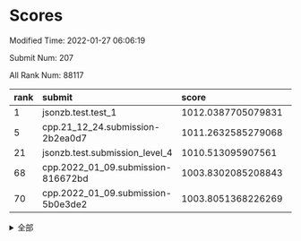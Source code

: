 # Scores

Modified Time: 2022-01-27 06:06:19

Submit Num: 207

All Rank Num: 88117

| rank |               submit               |       score        |       sigma        | pk_num |
| :--- | :--------------------------------- | :----------------- | :----------------- | :----- |
| 1    | jsonzb.test.test_1                 | 1012.0387705079831 | 0.7895179421262513 | 1700   |
| 5    | cpp.21_12_24.submission-2b2ea0d7   | 1011.2632585279068 | 0.808577044994423  | 1698   |
| 21   | jsonzb.test.submission_level_4     | 1010.513095907561  | 0.7579936117419559 | 1708   |
| 68   | cpp.2022_01_09.submission-816672bd | 1003.8302085208843 | 0.72028590466533   | 1708   |
| 70   | cpp.2022_01_09.submission-5b0e3de2 | 1003.8051368226269 | 0.7138706962938894 | 1706   |


<details>
<summary>全部</summary>

| rank |                 submit                 |       score        |       sigma        | pk_num |
| :--- | :------------------------------------- | :----------------- | :----------------- | :----- |
| 1    | jsonzb.test.test_1                     | 1012.0387705079831 | 0.7895179421262513 | 1700   |
| 2    | gobigger.level_3.submission_level_3_43 | 1011.5621568654158 | 0.7909953592335676 | 1703   |
| 3    | gobigger.level_3.submission_level_3_49 | 1011.4145899477676 | 0.7838944870067103 | 1705   |
| 4    | gobigger.level_3.submission_level_3_42 | 1011.2983116488733 | 0.7703595903453926 | 1700   |
| 5    | cpp.21_12_24.submission-2b2ea0d7       | 1011.2632585279068 | 0.808577044994423  | 1698   |
| 6    | gobigger.level_3.submission_level_3_26 | 1011.20884901428   | 0.7686459759860843 | 1703   |
| 7    | gobigger.level_3.submission_level_3_39 | 1011.171634294592  | 0.7759270385648764 | 1704   |
| 8    | gobigger.level_3.submission_level_3_6  | 1010.971297501523  | 0.7609475321382897 | 1705   |
| 9    | gobigger.level_3.submission_level_3_31 | 1010.744566032043  | 0.7500135743333052 | 1704   |
| 10   | gobigger.level_3.submission_level_3_2  | 1010.7134829633261 | 0.7575126556569068 | 1701   |
| 11   | gobigger.level_3.submission_level_3_33 | 1010.6996513850924 | 0.7546917250897093 | 1706   |
| 12   | gobigger.level_3.submission_level_3_40 | 1010.6957349850695 | 0.7676453824354742 | 1704   |
| 13   | gobigger.level_3.submission_level_3_24 | 1010.6725968348513 | 0.7758807038013004 | 1704   |
| 14   | gobigger.level_3.submission_level_3_32 | 1010.6720231196513 | 0.7695179751117418 | 1704   |
| 15   | gobigger.level_3.submission_level_3_27 | 1010.6524874770654 | 0.7495337417451571 | 1699   |
| 16   | gobigger.level_3.submission_level_3_29 | 1010.6460140607129 | 0.7478308399679933 | 1704   |
| 17   | gobigger.level_3.submission_level_3_9  | 1010.6124715091372 | 0.7660419821551915 | 1699   |
| 18   | gobigger.level_3.submission_level_3_20 | 1010.5807933896644 | 0.7814748915483454 | 1702   |
| 19   | gobigger.level_3.submission_level_3_44 | 1010.5587621250628 | 0.7769896369855643 | 1706   |
| 20   | gobigger.level_3.submission_level_3_30 | 1010.5513035440212 | 0.7566331064591969 | 1701   |
| 21   | jsonzb.test.submission_level_4         | 1010.513095907561  | 0.7579936117419559 | 1708   |
| 22   | gobigger.level_3.submission_level_3_13 | 1010.5119543982167 | 0.810746415150357  | 1702   |
| 23   | gobigger.level_3.submission_level_3_48 | 1010.5060427305037 | 0.7827131688069445 | 1701   |
| 24   | gobigger.level_3.submission_level_3_21 | 1010.4518304043069 | 0.7383479106719456 | 1702   |
| 25   | gobigger.level_3.submission_level_3_38 | 1010.4478852905614 | 0.7706029832441017 | 1700   |
| 26   | gobigger.level_3.submission_level_3_41 | 1010.3113634796591 | 0.7637981502747413 | 1701   |
| 27   | gobigger.level_3.submission_level_3_0  | 1010.2569332607168 | 0.7807154845191783 | 1702   |
| 28   | gobigger.level_3.submission_level_3_16 | 1010.2132291960526 | 0.7485502795939413 | 1702   |
| 29   | gobigger.level_3.submission_level_3_5  | 1010.19458561978   | 0.736757893802429  | 1700   |
| 30   | gobigger.level_3.submission_level_3_10 | 1010.1942661673131 | 0.7344244921905231 | 1696   |
| 31   | gobigger.level_3.submission_level_3_1  | 1010.0228228238677 | 0.7486288849261263 | 1700   |
| 32   | gobigger.level_3.submission_level_3_25 | 1009.9783540447595 | 0.7682127376099653 | 1702   |
| 33   | gobigger.level_3.submission_level_3_11 | 1009.9596020768073 | 0.7756946125540155 | 1701   |
| 34   | gobigger.level_3.submission_level_3_12 | 1009.8840142646663 | 0.7611716854493636 | 1708   |
| 35   | gobigger.level_3.submission_level_3_46 | 1009.8449877296882 | 0.752357571144939  | 1701   |
| 36   | gobigger.level_3.submission_level_3_28 | 1009.7538388785828 | 0.7526642054604142 | 1703   |
| 37   | gobigger.level_3.submission_level_3_15 | 1009.7420620395204 | 0.7337520217707338 | 1702   |
| 38   | gobigger.level_3.submission_level_3_34 | 1009.7255337273496 | 0.7550174450087132 | 1706   |
| 39   | gobigger.level_3.submission_level_3_7  | 1009.7152819002451 | 0.7510356484454682 | 1703   |
| 40   | gobigger.level_3.submission_level_3_47 | 1009.6935849983382 | 0.7588777950409707 | 1699   |
| 41   | gobigger.level_3.submission_level_3_36 | 1009.6216868816441 | 0.7344116867732544 | 1705   |
| 42   | gobigger.level_3.submission_level_3_18 | 1009.6151333478724 | 0.7302169286713811 | 1706   |
| 43   | gobigger.level_3.submission_level_3_22 | 1009.6103068390518 | 0.7581160435999804 | 1704   |
| 44   | gobigger.level_3.submission_level_3_3  | 1009.5830613140134 | 0.7429913112907675 | 1699   |
| 45   | gobigger.level_3.submission_level_3_23 | 1009.5107954839508 | 0.7615018597464519 | 1705   |
| 46   | gobigger.level_3.submission_level_3_14 | 1009.291465125785  | 0.7369394041643027 | 1705   |
| 47   | gobigger.level_3.submission_level_3_17 | 1009.1661816942891 | 0.7402390748921654 | 1702   |
| 48   | gobigger.level_3.submission_level_3_35 | 1009.1371771471671 | 0.7469488752008251 | 1701   |
| 49   | gobigger.level_3.submission_level_3_8  | 1008.7178617956977 | 0.7388843379524954 | 1696   |
| 50   | gobigger.level_3.submission_level_3_4  | 1008.4236506354874 | 0.7587532468063514 | 1706   |
| 51   | gobigger.level_3.submission_level_3_45 | 1008.1342753877706 | 0.7441322877549975 | 1703   |
| 52   | gobigger.level_3.submission_level_3_37 | 1008.0902649117119 | 0.7301199961435215 | 1696   |
| 53   | gobigger.level_3.submission_level_3_19 | 1007.7686288018707 | 0.7333648926075557 | 1701   |
| 54   | gobigger.level_1.submission_level_1_40 | 1004.6812267381014 | 0.7313504763510946 | 1708   |
| 55   | gobigger.level_1.submission_level_1_7  | 1004.6646668645586 | 0.7201476839495906 | 1705   |
| 56   | gobigger.level_1.submission_level_1_36 | 1004.6150201673587 | 0.718801075615294  | 1700   |
| 57   | gobigger.level_1.submission_level_1_23 | 1004.6128276824649 | 0.7146955362595362 | 1700   |
| 58   | gobigger.level_1.submission_level_1_16 | 1004.5558320980999 | 0.7229402418553825 | 1701   |
| 59   | gobigger.level_1.submission_level_1_6  | 1004.5535805890937 | 0.7119131970232818 | 1699   |
| 60   | gobigger.level_1.submission_level_1_27 | 1004.445816768589  | 0.7165080536478721 | 1703   |
| 61   | gobigger.level_1.submission_level_1_39 | 1004.1004366135344 | 0.7062226998608523 | 1709   |
| 62   | gobigger.level_1.submission_level_1_49 | 1003.992883010174  | 0.7083911400756954 | 1707   |
| 63   | gobigger.level_1.submission_level_1_45 | 1003.9782885702978 | 0.7259917115964095 | 1710   |
| 64   | gobigger.level_1.submission_level_1_26 | 1003.9591254869819 | 0.7252536628301581 | 1703   |
| 65   | gobigger.level_1.submission_level_1_37 | 1003.9086328766937 | 0.7222627315401746 | 1705   |
| 66   | gobigger.level_1.submission_level_1_47 | 1003.8689771425919 | 0.7186351937827068 | 1702   |
| 67   | gobigger.level_1.submission_level_1_44 | 1003.8589013564057 | 0.7221397498997111 | 1709   |
| 68   | cpp.2022_01_09.submission-816672bd     | 1003.8302085208843 | 0.72028590466533   | 1708   |
| 69   | gobigger.level_1.submission_level_1_22 | 1003.8258224678343 | 0.7284331182336323 | 1703   |
| 70   | cpp.2022_01_09.submission-5b0e3de2     | 1003.8051368226269 | 0.7138706962938894 | 1706   |
| 71   | gobigger.level_1.submission_level_1_3  | 1003.7663981853381 | 0.7163569136527329 | 1708   |
| 72   | gobigger.level_1.submission_level_1_30 | 1003.6901621314325 | 0.7241184746582273 | 1702   |
| 73   | gobigger.level_1.submission_level_1_33 | 1003.5693470164358 | 0.7284081307469803 | 1705   |
| 74   | gobigger.level_1.submission_level_1_1  | 1003.5589814265276 | 0.7193069345766545 | 1705   |
| 75   | gobigger.level_1.submission_level_1_25 | 1003.5458588347773 | 0.716893388334087  | 1702   |
| 76   | gobigger.level_1.submission_level_1_28 | 1003.4369635031021 | 0.7125699671968749 | 1705   |
| 77   | gobigger.level_1.submission_level_1_20 | 1003.3842630030979 | 0.7182458965421107 | 1697   |
| 78   | gobigger.level_1.submission_level_1_5  | 1003.3675486963799 | 0.7171555333465818 | 1701   |
| 79   | gobigger.level_1.submission_level_1_38 | 1003.3513993285937 | 0.7184462177586378 | 1695   |
| 80   | gobigger.level_1.submission_level_1_24 | 1003.3273844187852 | 0.7136300310588477 | 1698   |
| 81   | gobigger.level_1.submission_level_1_10 | 1003.3230652579667 | 0.7259329828488736 | 1703   |
| 82   | gobigger.level_1.submission_level_1_21 | 1003.3126621299497 | 0.7236658183453332 | 1705   |
| 83   | gobigger.level_1.submission_level_1_11 | 1003.2646552130209 | 0.7077839736766112 | 1709   |
| 84   | gobigger.level_1.submission_level_1_4  | 1003.2340578108101 | 0.7119851327245306 | 1705   |
| 85   | gobigger.level_1.submission_level_1_17 | 1003.2050066023556 | 0.7149852559151528 | 1701   |
| 86   | gobigger.level_1.submission_level_1_14 | 1003.1387266522655 | 0.7086762909693288 | 1702   |
| 87   | gobigger.level_1.submission_level_1_42 | 1003.1201089977246 | 0.7065281773917024 | 1698   |
| 88   | gobigger.level_1.submission_level_1_12 | 1003.0375807290561 | 0.7087211689524183 | 1706   |
| 89   | gobigger.level_1.submission_level_1_32 | 1002.9902182153264 | 0.7098216474728812 | 1702   |
| 90   | gobigger.level_1.submission_level_1_13 | 1002.9827905751811 | 0.7199040799998179 | 1700   |
| 91   | gobigger.level_1.submission_level_1_0  | 1002.7867457307241 | 0.7061133678161462 | 1703   |
| 92   | gobigger.level_1.submission_level_1_35 | 1002.7075563826426 | 0.7194101103951914 | 1699   |
| 93   | gobigger.level_1.submission_level_1_18 | 1002.6672395163706 | 0.7201445287782536 | 1700   |
| 94   | gobigger.level_1.submission_level_1_9  | 1002.6185346238715 | 0.7107537938327299 | 1703   |
| 95   | gobigger.level_1.submission_level_1_46 | 1002.5847725340343 | 0.7206719862385655 | 1709   |
| 96   | gobigger.level_1.submission_level_1_8  | 1002.5328152691984 | 0.7168700610881542 | 1699   |
| 97   | gobigger.level_1.submission_level_1_43 | 1002.4119651546966 | 0.7053568949803611 | 1703   |
| 98   | gobigger.level_1.submission_level_1_34 | 1002.3055803751661 | 0.7060463873654895 | 1702   |
| 99   | gobigger.level_1.submission_level_1_41 | 1002.3035301112067 | 0.7062210972163022 | 1700   |
| 100  | gobigger.level_1.submission_level_1_15 | 1002.2305480658279 | 0.7145628572588733 | 1703   |
| 101  | gobigger.level_1.submission_level_1_2  | 1002.1894188816857 | 0.7239051319111902 | 1705   |
| 102  | gobigger.level_1.submission_level_1_19 | 1002.0408304588915 | 0.7133574261089654 | 1703   |
| 103  | gobigger.level_1.submission_level_1_48 | 1002.0114031626938 | 0.7100619130470319 | 1700   |
| 104  | gobigger.level_1.submission_level_1_29 | 1001.8661043949359 | 0.7152430474926121 | 1702   |
| 105  | gobigger.level_1.submission_level_1_31 | 1001.1302993563618 | 0.7032430845688648 | 1705   |
| 106  | gobigger.random.submission_random_37   | 997.3817991367675  | 0.710125236121637  | 1704   |
| 107  | gobigger.random.submission_random_46   | 996.9612538773865  | 0.7043731367332781 | 1706   |
| 108  | gobigger.random.submission_random_11   | 996.9525119226408  | 0.7317212917233943 | 1698   |
| 109  | gobigger.random.submission_random_23   | 996.9143555981342  | 0.6966895654549575 | 1704   |
| 110  | gobigger.random.submission_random_30   | 996.913051698445   | 0.7130130965329294 | 1705   |
| 111  | gobigger.random.submission_random_39   | 996.8566060628948  | 0.7200433586896173 | 1697   |
| 112  | gobigger.random.submission_random_21   | 996.8375243832286  | 0.7154157096918078 | 1701   |
| 113  | gobigger.random.submission_random_14   | 996.8311927814674  | 0.7193102834058617 | 1703   |
| 114  | gobigger.random.submission_random_33   | 996.7861739115433  | 0.7038601704795556 | 1704   |
| 115  | gobigger.random.submission_random_28   | 996.7833389886921  | 0.7116050219045961 | 1698   |
| 116  | gobigger.random.submission_random_19   | 996.7231451283334  | 0.7142238822829236 | 1701   |
| 117  | gobigger.random.submission_random_29   | 996.6007842576903  | 0.7202735950335749 | 1698   |
| 118  | gobigger.random.submission_random_38   | 996.5595191269489  | 0.7043740213563968 | 1700   |
| 119  | gobigger.random.submission_random_2    | 996.5461871148249  | 0.711583530211987  | 1707   |
| 120  | gobigger.random.submission_random_9    | 996.244183349826   | 0.715964521850001  | 1699   |
| 121  | gobigger.random.submission_random_40   | 996.1938870307011  | 0.7066438176992068 | 1700   |
| 122  | gobigger.random.submission_random_12   | 996.1356534176502  | 0.7173578083409797 | 1700   |
| 123  | gobigger.random.submission_random_22   | 996.1020460227141  | 0.6984224983271939 | 1707   |
| 124  | gobigger.random.submission_random_34   | 996.0900523268123  | 0.6999761613934476 | 1702   |
| 125  | gobigger.random.submission_random_5    | 996.0348966095912  | 0.7236740896498854 | 1705   |
| 126  | gobigger.random.submission_random_41   | 995.9626395297277  | 0.7144134773138344 | 1702   |
| 127  | gobigger.random.submission_random_32   | 995.9373853270499  | 0.7079312186114624 | 1703   |
| 128  | gobigger.random.submission_random_49   | 995.9262364616272  | 0.7090884484960863 | 1703   |
| 129  | gobigger.random.submission_random_3    | 995.9040733352407  | 0.7048439448005905 | 1704   |
| 130  | gobigger.random.submission_random_43   | 995.8995835297075  | 0.7274709741629058 | 1703   |
| 131  | gobigger.random.submission_random_42   | 995.8590898827872  | 0.7041562819065283 | 1706   |
| 132  | gobigger.random.submission_random_6    | 995.8017369288293  | 0.716977341643505  | 1705   |
| 133  | gobigger.random.submission_random_10   | 995.7891119859821  | 0.7051700503606642 | 1707   |
| 134  | gobigger.random.submission_random_36   | 995.753622071924   | 0.7207742899120169 | 1701   |
| 135  | gobigger.random.submission_random_18   | 995.6461697750511  | 0.7161103695151808 | 1704   |
| 136  | gobigger.random.submission_random_48   | 995.6283578214582  | 0.6976621734264681 | 1703   |
| 137  | gobigger.random.submission_random_24   | 995.5866405597825  | 0.7049490851512381 | 1706   |
| 138  | gobigger.random.submission_random_8    | 995.5845593146857  | 0.7110125775166418 | 1703   |
| 139  | gobigger.random.submission_random_7    | 995.5369915096576  | 0.7151175747888667 | 1700   |
| 140  | gobigger.random.submission_random_13   | 995.5234010793945  | 0.7016672844589155 | 1705   |
| 141  | gobigger.random.submission_random_45   | 995.4674708928314  | 0.7155474959273205 | 1704   |
| 142  | gobigger.random.submission_random_20   | 995.454799574053   | 0.712991547913228  | 1703   |
| 143  | gobigger.random.submission_random_4    | 995.4521665630803  | 0.7187371994052651 | 1703   |
| 144  | gobigger.random.submission_random_35   | 995.3754192335357  | 0.701697341810268  | 1706   |
| 145  | gobigger.random.submission_random_1    | 995.3728936839073  | 0.7047558121442208 | 1706   |
| 146  | gobigger.random.submission_random_44   | 995.3055984262372  | 0.7131327044391359 | 1705   |
| 147  | gobigger.random.submission_random_0    | 995.1820903403552  | 0.704067153224736  | 1701   |
| 148  | gobigger.random.submission_random_17   | 995.1391531213802  | 0.7091365962596039 | 1701   |
| 149  | gobigger.random.submission_random_26   | 995.0140365451946  | 0.718142146533636  | 1704   |
| 150  | gobigger.random.submission_random_31   | 994.9959959331724  | 0.7120618457309703 | 1703   |
| 151  | gobigger.random.submission_random_15   | 994.8846046613587  | 0.7275393736276838 | 1700   |
| 152  | gobigger.random.submission_random_25   | 994.7437494214031  | 0.7224633912629443 | 1704   |
| 153  | gobigger.random.submission_random_16   | 994.6022544702149  | 0.7164056510512254 | 1706   |
| 154  | gobigger.random.submission_random_27   | 994.5295875681205  | 0.7172369690477743 | 1702   |
| 155  | gobigger.random.submission_random_47   | 994.5195724499615  | 0.7402978192962864 | 1706   |
| 156  | gobigger.level_2.submission_level_2_46 | 994.3946773462598  | 0.7243036552526831 | 1703   |
| 157  | gobigger.level_2.submission_level_2_17 | 994.3852001983985  | 0.723806539293075  | 1705   |
| 158  | gobigger.level_2.submission_level_2_1  | 994.2505542286463  | 0.7348727627882238 | 1704   |
| 159  | gobigger.level_2.submission_level_2_13 | 993.5728125416459  | 0.7385654949041174 | 1707   |
| 160  | gobigger.level_2.submission_level_2_34 | 993.5683527467081  | 0.7585841143460622 | 1704   |
| 161  | gobigger.level_2.submission_level_2_39 | 993.4907182661876  | 0.7773049618183449 | 1708   |
| 162  | gobigger.level_2.submission_level_2_25 | 993.4840162735645  | 0.727014565539534  | 1702   |
| 163  | gobigger.level_2.submission_level_2_49 | 993.2381545559214  | 0.7354063966776638 | 1704   |
| 164  | gobigger.level_2.submission_level_2_31 | 992.9548913151496  | 0.7458148715702456 | 1705   |
| 165  | gobigger.level_2.submission_level_2_20 | 992.7929838278362  | 0.7471719479802601 | 1696   |
| 166  | gobigger.level_2.submission_level_2_10 | 992.7823225534434  | 0.7353451683397569 | 1705   |
| 167  | gobigger.level_2.submission_level_2_32 | 992.5370033125803  | 0.7363277700292701 | 1702   |
| 168  | gobigger.level_2.submission_level_2_24 | 992.4478894800937  | 0.7427020137967448 | 1704   |
| 169  | gobigger.level_2.submission_level_2_36 | 992.4200617574262  | 0.7578684885633558 | 1705   |
| 170  | gobigger.level_2.submission_level_2_35 | 992.412702796162   | 0.7445435163070829 | 1704   |
| 171  | gobigger.level_2.submission_level_2_18 | 992.3261381276678  | 0.7410966379848444 | 1700   |
| 172  | gobigger.level_2.submission_level_2_29 | 992.3005173192911  | 0.7371401618823319 | 1705   |
| 173  | gobigger.level_2.submission_level_2_23 | 992.290359181322   | 0.7490502166316223 | 1700   |
| 174  | gobigger.level_2.submission_level_2_2  | 992.2714454607434  | 0.7338115428173375 | 1703   |
| 175  | gobigger.level_2.submission_level_2_8  | 992.2082345553008  | 0.7381313643094655 | 1705   |
| 176  | gobigger.level_2.submission_level_2_16 | 992.1129501900916  | 0.7495522710870478 | 1697   |
| 177  | gobigger.level_2.submission_level_2_48 | 991.9565896391575  | 0.7404525578294398 | 1704   |
| 178  | gobigger.level_2.submission_level_2_41 | 991.9526056287361  | 0.7443006568246764 | 1701   |
| 179  | gobigger.level_2.submission_level_2_14 | 991.9409945269177  | 0.7504628950011597 | 1706   |
| 180  | gobigger.level_2.submission_level_2_21 | 991.8908635042909  | 0.7515796085726133 | 1698   |
| 181  | gobigger.level_2.submission_level_2_6  | 991.8423770405365  | 0.7489343376168018 | 1703   |
| 182  | gobigger.level_2.submission_level_2_3  | 991.8240751383953  | 0.7252941382083692 | 1706   |
| 183  | gobigger.level_2.submission_level_2_38 | 991.7976781099904  | 0.7488445126199001 | 1699   |
| 184  | gobigger.level_2.submission_level_2_5  | 991.681068350549   | 0.7462053724383524 | 1699   |
| 185  | gobigger.level_2.submission_level_2_15 | 991.6168603135084  | 0.7528950243452303 | 1696   |
| 186  | gobigger.level_2.submission_level_2_11 | 991.5893035744725  | 0.7311074211099177 | 1705   |
| 187  | gobigger.level_2.submission_level_2_26 | 991.5708404271423  | 0.7483539951255728 | 1701   |
| 188  | gobigger.level_2.submission_level_2_40 | 991.5314455783326  | 0.7587665907258777 | 1705   |
| 189  | gobigger.level_2.submission_level_2_9  | 991.34154333206    | 0.7507261948652661 | 1704   |
| 190  | gobigger.level_2.submission_level_2_27 | 991.1572593668053  | 0.7410371999687053 | 1703   |
| 191  | gobigger.level_2.submission_level_2_37 | 990.9721021383948  | 0.7490679893095518 | 1700   |
| 192  | gobigger.level_2.submission_level_2_4  | 990.9434433990484  | 0.7610217682456144 | 1701   |
| 193  | gobigger.level_2.submission_level_2_44 | 990.8991856203623  | 0.7596850096203306 | 1701   |
| 194  | gobigger.level_2.submission_level_2_0  | 990.8489968866295  | 0.78670091562538   | 1700   |
| 195  | gobigger.level_2.submission_level_2_30 | 990.8437119777772  | 0.7525807229872982 | 1700   |
| 196  | gobigger.level_2.submission_level_2_19 | 990.7713462641931  | 0.7527254577085252 | 1705   |
| 197  | gobigger.level_2.submission_level_2_12 | 990.7079089882366  | 0.7505587848334114 | 1700   |
| 198  | gobigger.level_2.submission_level_2_7  | 990.6927332657158  | 0.7602988017638435 | 1708   |
| 199  | gobigger.level_2.submission_level_2_33 | 990.6402522865271  | 0.7661204705728751 | 1700   |
| 200  | gobigger.level_2.submission_level_2_47 | 990.6039858569105  | 0.754797367180342  | 1705   |
| 201  | gobigger.level_2.submission_level_2_43 | 990.5877330036789  | 0.7385179134296378 | 1708   |
| 202  | gobigger.level_2.submission_level_2_22 | 990.5025991996839  | 0.7625081569934047 | 1703   |
| 203  | gobigger.level_2.submission_level_2_28 | 990.388016758911   | 0.7731889766277336 | 1706   |
| 204  | gobigger.level_2.submission_level_2_45 | 990.2126268201316  | 0.7783357424493684 | 1703   |
| 205  | gobigger.level_2.submission_level_2_42 | 990.2081297611031  | 0.764684170441581  | 1704   |
| 206  | gobigger.none.submission_none_1        | 979.0996446407777  | 1.2573636466090194 | 1696   |
| 207  | gobigger.none.submission_none_0        | 976.2742080339244  | 1.332312139998471  | 1702   |

</details>